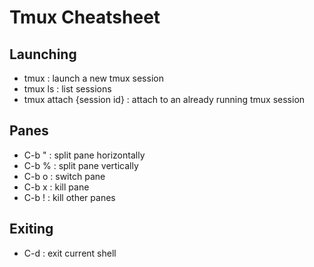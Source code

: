 # Tmux Cheatsheet

## Launching
* tmux : launch a new tmux session
* tmux ls : list sessions
* tmux attach {session id} : attach to an already running tmux session

## Panes
* C-b " : split pane horizontally
* C-b % : split pane vertically
* C-b o : switch pane
* C-b x : kill pane
* C-b ! : kill other panes

## Exiting
* C-d : exit current shell
